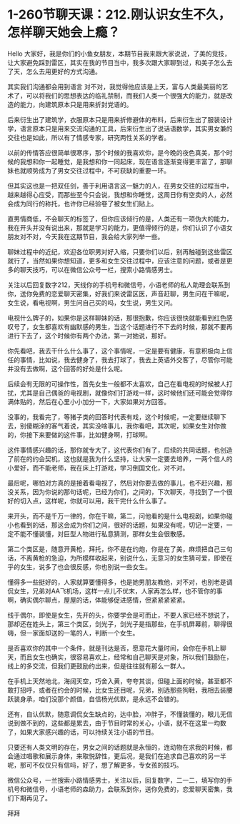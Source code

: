 # 1-260节聊天课：212.刚认识女生不久，怎样聊天她会上瘾？

Hello 大家好，我是你们的小鱼女朋友，本期节目我来跟大家说说，了美的竞技，让大家避免踩到雷区，其实在我的节目当中，我多次跟大家聊到过，和美子怎么去了天，怎么去用更好的方式沟通。

其实我们沟通都会用到语言 对不对，我觉得他应该是上天，富与人类最美丽的艺术了，可以将我们的思想表达的临礼禁制，而我们人类一个很强大的能力，就是改造的能力，向建筑原本只是用来折封党语的。

后来衍生出了建筑学，衣服原本只是用来折修避体的布料，后来衍生出了服装设计学，语言原本只是用来交流沟通的工具，后来衍生出了说话语数学，其实男女兼的交往也是如此，所以有了情感专家，研究两性关系的学者。

以前的传情答应很简单很寒序，那个时候的我喜欢你，是今晚的夜色真美，那个时候的我想和你一起睡觉，是我想和你一同起床，现在语言逐渐变得更丰富了，那聊妹也就顺势成为了男女交往过程中，不可获缺的重要一环。

但其实这也是一把双任剑，善于利用语言这一魅力的人，在男女交往的过程当中，越来越得心应受，而那些至今只会说，我想和你睡觉，这周日你有空卖的人，必然会成为同行的称托，也许你已经验卷了被女生们贴上。

直男情商低，不会聊天的标签了，但你应该倾行的是，人类还有一项伪大的能力，我在开头并没有说出来，那就是学习的能力，更值得倾行的是，你们认识了小语女朋友对不对，今天我在这期节目，我会给大家列举一些。

聊妹过程中的近纪，欢迎各位职男对好入缩，只要你们以后，别再触碰到这些雷区就行了，当然如果你想知道，更多和女生交往过程中，应该注意的问题，或者是更多的聊天技巧，可以在微信公众号一栏，搜索小路情感男士。

关注以后回复数字212，天线你的手机号和微信号，小语老师的私人助理会联系到你，送你免费的恋爱聊天密集，好我们来说雷区医，声音赶聊，男生问在干嘛呢，女生说，看电视啊，男生问自己买的吗，女生说，男生又问。

电视什么牌子的，如果你是这样聊妹的话，那很抱歉，你应该很快就能看到红色感叹号了，女生都喜欢有幽默感的男生，当这个话题进行不下去的时候，那就不要再进行下去了，这个时候你有两个办法，第一对她说，那好。

你先看吧，我去干什么什么事了，这个事情呢，一定是要有健康，有意积极向上信任的事情，比如说，我去健身了，我去打球了，我去上英语外交客了，尽管你可能并没有去做啊，这个回答的好处是什么呢。

后续会有无限的可操作性，首先女生一般都不太喜欢，自己在看电视的时候被人打扰，尤其是自己偶爸的电视剧，就像你们打游戏一样，这时候他们还可能会觉得你满体贴的，然后在心里小小加分一下，大家如果对方回答。

没事的，我看完了，等猪子类的回答时代表有戏，这个时候呢，一定要继续聊下去，别傻糊涂的客气着说，其实没啥事儿，我你看吧，其次呢，如果女生对你做的，你接下来要做的这件事，比如健身啊，打球啊。

这件事情感兴趣的话，那你就专大了，这代表你们有了，后续的共同话题，也创造了前在的约会契机，这也就是我为什么坚持，让大家一定要去培养，一两个信人的小爱好，而不能老师，我在床上打游戏，学习倒国文化，对不对。

最后呢，哪怕对方真的是接着看电视了，然后对你要去做的事儿，也不赶兴趣，那没关系，因为你说的那句话呢，已经为你们，之间的，下次聊天，寻找到了一个很好的切入点，这样呢，你就可以用，我干完什么什么事了。

来开头，而不是千万一律的，你在干嘛，第二，问他看的是什么电视剧，如果你碰小也看到的话，那这会成为你们之间，很好的话题，如果没有呢，切记一定要，一定不能不懂装懂，对巨型人物进行私意猜测，那样女生会很散感。

第二个类区是，随意开黄枪，拜托，你不是在约炮，你是在了美，麻烦把自己三句话，不离黄枪的急迫，为所模样收起来，别说什么，无意习的女生猜可爱，即使在乎的女生，说多了也会很反感，你也别说一些女生。

懂得多一些挺好的，人家就算要懂得多，也是她男朋友教他，对不对，也别老是调侃女生，兄弟对AA飞机场，这样一点儿不优末，人家再怎么样，也不管你的事啊，确实偶尔聊点，屋屋的话，体能够促进感情，但紧紧紧紧紧。

线于偶尔，即使是女生，先开的头，你要学会是可而止，不要人家已经不想说了，那却还在姓头上，第三个类区，剑光子，剑光子是指那些，在手机屏幕前，聊得很嗨，但一家面却送的一笔的人，判断一个女生。

是否喜欢你的其中一个条件，就是刊达是否，愿意花大量时间，会你在手机上聊天，而且女生也确实，很容易喜欢上，经常和自己聊天是对象，所以我们鼓励在，线上的多交流，但我们更鼓励约出来，但是往往就有那么一群人。

在手机上天然地北，海阔天空，巧舍入黄，夸夸其谈，但碰上面的时候，甚至都不敢打招呼，或者在约会的时候，比女生还目呢，兄弟，别选那些狗鞋，我相去装腰跃装身承，咱们没那个颜值，自信杨光优默，是永远不会错的。

还有，自认优默，随意调侃女生缺点的，达中脸，冲胖子，不懂装懂的，眼儿无信说到做不到的，这些都是累去，由于节目时常的关心，小语，就不在这里一均数了，如果大家感兴趣的话，可以持续关注小语的节目。

只要还有人类文明的存在，男女之间的话题就是永恒的，连动物在求我的时候，都会通过唱歌和展示身体，来取悦辞性，更后况，是我们在追求自己喜欢的另一半呢，那可不仅仅只有信吗，好了，想了解更多，专女孩的技巧。

微信公众号，一兰搜索小路情感男士，关注以后，回复数字，二一二，填写你的手机号和微信号，小语老师的森助力，会联系到你，送你免费的，恋爱聊天密集，我们下期再见了。

拜拜